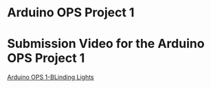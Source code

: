 # Arduino OPS Project 1

# Submission Video for the Arduino OPS Project 1
[Arduino OPS 1-BLinding Lights](https://youtube.com/shorts/3piDMpZmvn8?feature=share)

